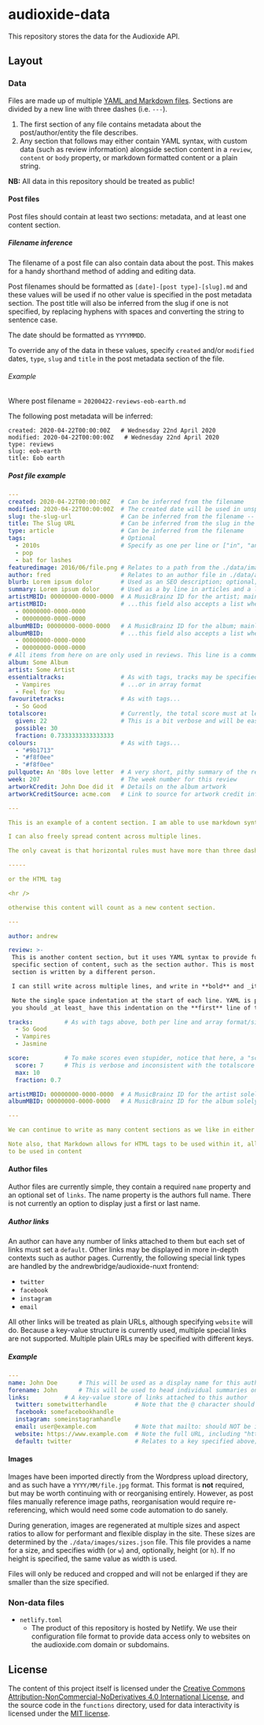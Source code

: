 # audioxide-data

This repository stores the data for the Audioxide API.

## Layout

### Data

Files are made up of multiple [YAML and Markdown files](https://learn-the-web.algonquindesign.ca/topics/markdown-yaml-cheat-sheet/). Sections are divided by a new line with three dashes (i.e. `---`).

1. The first section of any file contains metadata about the post/author/entity the file describes.
2. Any section that follows may either contain YAML syntax, with custom data (such as review information) alongside section content in a `review`, `content` or `body` property, or markdown formatted content or a plain string.

**NB:** All data in this repository should be treated as public!

#### Post files

Post files should contain at least two sections: metadata, and at least one content section.

##### Filename inference

The filename of a post file can also contain data about the post. This makes for a handy shorthand method of adding and editing data.

Post filenames should be formatted as `[date]-[post type]-[slug].md` and these values will be used if no other value is specified in the post metadata section. The post title will also be inferred from the slug if one is not specified, by replacing hyphens with spaces and converting the string to sentence case.

The date should be formatted as `YYYYMMDD`.

To override any of the data in these values, specify `created` and/or `modified` dates, `type`, `slug` and `title` in the post metadata section of the file.

###### Example

Where post filename = `20200422-reviews-eob-earth.md`

The following post metadata will be inferred:

```
created: 2020-04-22T00:00:00Z   # Wednesday 22nd April 2020
modified: 2020-04-22T00:00:00Z   # Wednesday 22nd April 2020
type: reviews
slug: eob-earth
title: Eob earth
```

##### Post file example

```yaml
---
created: 2020-04-22T00:00:00Z   # Can be inferred from the filename
modified: 2020-04-22T00:00:00Z  # The created date will be used in unspecified
slug: the-slug-url              # Can be inferred from the filename -- on reviews follows artist-name-album-name format
title: The Slug URL             # Can be inferred from the slug in the filename
type: article                   # Can be inferred from the filename
tags:                           # Optional
  - 2010s                       # Specify as one per line or ["in", "an", "array"] format
  - pop
  - bat for lashes
featuredimage: 2016/06/file.png # Relates to a path from the ./data/images directory
author: fred                    # Relates to an author file in ./data/authors directory
blurb: Lorem ipsum dolor        # Used as an SEO description; optional; summary used if unspecified
summary: Lorem ipsum dolor      # Used as a by line in articles and a long, conclusive review summary; optional for articles
artistMBID: 00000000-0000-0000  # A MusicBrainz ID for the artist; mainly for reviews; used to pull artist information; optional
artistMBID:                     # ...this field also accepts a list where multiple artists are involved
  - 00000000-0000-0000
  - 00000000-0000-0000
albumMBID: 00000000-0000-0000   # A MusicBrainz ID for the album; mainly for reviews; used to pull album information; optional
albumMBID:                      # ...this field also accepts a list where an article focuses on multiple albums
  - 00000000-0000-0000
  - 00000000-0000-0000
# All items from here on are only used in reviews. This line is a comment, and not necessary in the file
album: Some Album
artist: Some Artist
essentialtracks:                # As with tags, tracks may be specified one per line...
  - Vampires                    # ...or in array format
  - Feel for You
favouritetracks:                # As with tags...
  - So Good
totalscore:                     # Currently, the total score must at least specify the given and possible properties
  given: 22                     # This is a bit verbose and will be easier in future
  possible: 30
  fraction: 0.7333333333333333
colours:                        # As with tags...
  - "#9b1713"
  - "#f8f0ee"
  - "#f8f0ee"
pullquote: An '80s love letter  # A very short, pithy summary of the review
week: 207                       # The week number for this review
artworkCredit: John Doe did it  # Details on the album artwork
artworkCreditSource: acme.com   # Link to source for artwork credit information

---

This is an example of a content section. I am able to use markdown syntax such as **bold** and _italics_.

I can also freely spread content across multiple lines.

The only caveat is that horizontal rules must have more than three dashes such as

-----

or the HTML tag

<hr />

otherwise this content will count as a new content section.

---

author: andrew

review: >-
 This is another content section, but it uses YAML syntax to provide further metadata about this
 specific section of content, such as the section author. This is most used by reviews, where each
 section is written by a different person.

 I can still write across multiple lines, and write in **bold** and _italics_.

 Note the single space indentation at the start of each line. YAML is pretty relaxed with this, but
 you should _at least_ have this indentation on the **first** line of the content.

tracks:         # As with tags above, both per line and array format/single line are acceptable
  - So Good
  - ­­Vampires
  - ­­Jasmine

score:          # To make scores even stupider, notice that here, a "score" and "max" property are required
  score: 7      # This is verbose and inconsistent with the totalscore above and will be better in the future
  max: 10
  fraction: 0.7

artistMBID: 00000000-0000-0000  # A MusicBrainz ID for the artist solely discussed in this section; used by articles; optional
albumMBID: 00000000-0000-0000   # A MusicBrainz ID for the album solely discussed in this section; used by articles; optional

---

We can continue to write as many content sections as we like in either format.

Note also, that Markdown allows for HTML tags to be used within it, allowing for more involved styling
to be used in content

```

#### Author files

Author files are currently simple, they contain a required `name` property and an optional set of `links`. The name property is the authors full name. There is not currently an option to display just a first or last name.

##### Author links

An author can have any number of links attached to them but each set of links must set a `default`. Other links may be displayed in more in-depth contexts such as author pages. Currently, the following special link types are handled by the andrewbridge/audioxide-nuxt frontend:

- `twitter`
- `facebook`
- `instagram`
- `email`

All other links will be treated as plain URLs, although specifying `website` will do. Because a key-value structure is currently used, multiple special links are not supported. Multiple plain URLs may be specified with different keys.

##### Example

```yaml
---
name: John Doe      # This will be used as a display name for this author
forename: John      # This will be used to head individual summaries on reviews
links:          # A key-value store of links attached to this author
  twitter: sometwitterhandle        # Note that the @ character should NOT be included
  facebook: somefacebookhandle
  instagram: someinstagramhandle
  email: user@example.com           # Note that mailto: should NOT be included
  website: https://www.example.com  # Note the full URL, including "https://" is included
  default: twitter                  # Relates to a key specified above; used under author names in posts
```

#### Images

Images have been imported directly from the Wordpress upload directory, and as such have a `YYYY/MM/file.jpg` format. This format is **not** required, but may be worth continuing with or reorganising entirely. However, as post files manually reference image paths, reorganisation would require re-referencing, which would need some code automation to do sanely.

During generation, images are regenerated at multiple sizes and aspect ratios to allow for performant and flexible display in the site. These sizes are determined by the `./data/images/sizes.json` file. This file provides a name for a size, and specifies width (or `w`) and, optionally, height (or `h`). If no height is specified, the same value as width is used.

Files will only be reduced and cropped and will not be enlarged if they are smaller than the size specified.

### Non-data files

- `netlify.toml`
    - The product of this repository is hosted by Netlify. We use their configuration file format to provide data access only to websites on the audioxide.com domain or subdomains.

## License

The content of this project itself is licensed under the [Creative Commons Attribution-NonCommercial-NoDerivatives 4.0 International License](http://creativecommons.org/licenses/by-nc-nd/4.0/), and the source code in the `functions` directory, used for data interactivity is licensed under the [MIT license](https://spdx.org/licenses/MIT.html).
